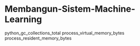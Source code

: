 ﻿# Membangun-Sistem-Machine-Learning
python_gc_collections_total
process_virtual_memory_bytes
process_resident_memory_bytes